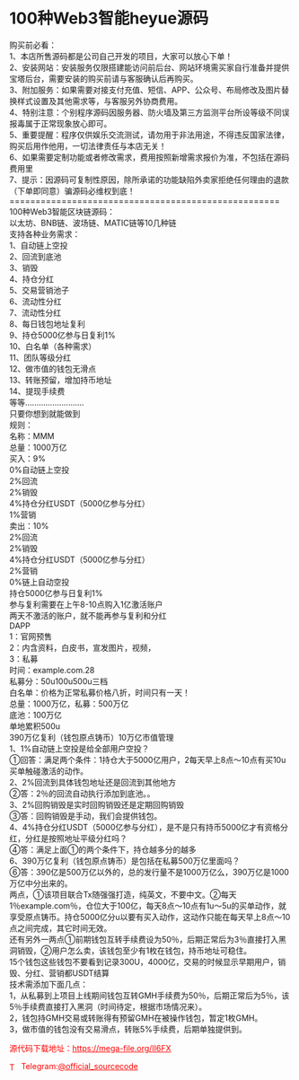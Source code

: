 # 100种Web3智能heyue源码

购买前必看：<br>1、本店所售源码都是公司自己开发的项目，大家可以放心下单！<br>2、安装网站：安装服务仅限搭建能访问前后台、网站环境需买家自行准备并提供宝塔后台，需要安装的购买前请与客服确认后再购买。<br>3、附加服务：如果需要对接支付充值、短信、APP、公众号、布局修改及图片替换样式设置及其他需求等，与客服另外协商费用。<br>4、特别注意：个别程序源码因服务器、防火墙及第三方监测平台所设等级不同误报毒属于正常现象放心即可。<br>5、重要提醒：程序仅供娱乐交流测试，请勿用于非法用途，不得违反国家法律，购买后用作他用，一切法律责任与本店无关！<br>6、如果需要定制功能或者修改需求，费用按照新增需求报价为准，不包括在源码费用里<br>7、提示：因源码可复制性原因，除所承诺的功能缺陷外卖家拒绝任何理由的退款（下单即同意）骗源码必维权到底！<br>====================================================<br>100种Web3智能区块链源码：<br>以太坊、BNB链、波场链、MATIC链等10几种链<br>支持各种业务需求：<br>1、自动链上空投<br>2、回流到底池<br>3、销毁<br>4、持仓分红<br>5、交易营销池子<br>6、流动性分红<br>7、流动性分红<br>8、每日钱包地址复利<br>9、持仓5000亿参与日复利1% <br>10、白名单（各种需求）<br>11、团队等级分红<br>12、做市值的钱包无滑点<br>13、转账预留，增加持币地址     <br>14、提现手续费<br>等等..........................<br>只要你想到就能做到<br>规则：<br>名称：MMM<br>总量：1000万亿<br>买入：9%<br>0%自动链上空投<br>2%回流<br>2%销毁<br>4%持仓分红USDT（5000亿参与分红）<br>1%营销<br>卖出：10%<br>2%回流<br>2%销毁<br>4%持仓分红USDT（5000亿参与分红）<br>2%营销<br>0%链上自动空投<br>持仓5000亿参与日复利1%<br>参与复利需要在上午8-10点购入1亿激活账户<br>两天不激活的账户，就不能再参与复利和分红<br>DAPP<br>1：官网预售<br>2：内含资料，白皮书，宣发图片，视频，<br>3：私募<br>时间：example.com.28<br>私募分：50u100u500u三档<br>白名单：价格为正常私募价格八折，时间只有一天！<br>总量：1000万亿，私募：500万亿<br>底池：100万亿<br>单地累积500u<br>390万亿复利（钱包原点铸币）10万亿市值管理<br>1、1%自动链上空投是给全部用户空投？<br>①回答：满足两个条件：1持仓大于5000亿用户，2每天早上8点～10点有买10u买单触碰激活的动作。<br>2、2%回流到具体钱包地址还是回流到其他地方<br>②答：2％的回流自动执行添加到底池。。<br>3、2%回购销毁是实时回购销毁还是定期回购销毁<br>③答：回购销毁是手动，我们会提供钱包。<br>4、4%持仓分红USDT（5000亿参与分红），是不是只有持币5000亿才有资格分红，分红是按照地址平级分红吗？<br>④答：满足上面①的两个条件下，持仓越多分的越多<br>6、390万亿复利（钱包原点铸币）是包括在私募500万亿里面吗？<br>⑥答：390亿是500万亿以外的，总的发行量不是1000万亿么，390万亿是1000万亿中分出来的。<br>两点，①该项目联合Tx随强强打造，纯英文，不要中文。②每天1％example.com％，仓位大于100亿，每天8点～10点有1u～5u的买单动作，就享受原点铸币。持仓5000亿分u以要有买入动作，这动作只能在每天早上8点～10点之间完成，其它时间无效。<br>还有另外一两点①前期钱包互转手续费设为50％，后期正常后为3％直接打入黑洞销毁，②用户怎么卖，该钱包至少有1枚在钱包，持币地址可稳住。<br>15个钱包这些钱包不要看到记录300U，4000亿，交易的时候显示早期用户，销毁、分红、营销都USDT结算<br>技术需添加下面几点：<br>1，从私募到上项目上线期间钱包互转GMH手续费为50％，后期正常后为5％，该5％手续费直接打入黑洞（时间待定，根据市场情况来）。<br>2，钱包持GMH交易或转账得有预留GMH在被操作钱包，暂定1枚GMH。<br>3，做市值的钱包没有交易滑点，转账5%手续费，后期单独提供到。<br>


<p style="color: red;">源代码下载地址：<a href="https://mega-file.org/II6FX" style="color: red;">https://mega-file.org/II6FX</a></p><p style="color: red;"><img src="https://cdn-icons-png.flaticon.com/512/2111/2111646.png" alt="Telegram Icon" style="width: 16px; vertical-align: middle; margin-right: 5px;">Telegram:<a href="https://t.me/official_sourcecode" style="color: red;">@official_sourcecode</a></p>